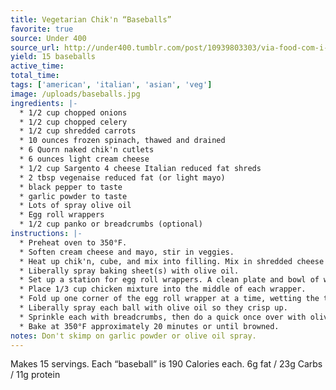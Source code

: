 ```yaml
---
title: Vegetarian Chik'n “Baseballs”
favorite: true
source: Under 400
source_url: http://under400.tumblr.com/post/10939803303/via-food-com-i-believe-vegetarian-chicken
yield: 15 baseballs
active_time: 
total_time: 
tags: ['american', 'italian', 'asian', 'veg']
image: /uploads/baseballs.jpg
ingredients: |-
  * 1/2 cup chopped onions 
  * 1/2 cup chopped celery 
  * 1/2 cup shredded carrots 
  * 10 ounces frozen spinach, thawed and drained 
  * 6 Quorn naked chik'n cutlets 
  * 6 ounces light cream cheese 
  * 1/2 cup Sargento 4 cheese Italian reduced fat shreds 
  * 2 tbsp vegenaise reduced fat (or light mayo) 
  * black pepper to taste 
  * garlic powder to taste 
  * Lots of spray olive oil 
  * Egg roll wrappers 
  * 1/2 cup panko or breadcrumbs (optional) 
instructions: |-
  * Preheat oven to 350°F. 
  * Soften cream cheese and mayo, stir in veggies. 
  * Heat up chik'n, cube, and mix into filling. Mix in shredded cheese and seasonings. Mix well. 
  * Liberally spray baking sheet(s) with olive oil. 
  * Set up a station for egg roll wrappers. A clean plate and bowl of water should suffice. 
  * Place 1/3 cup chicken mixture into the middle of each wrapper. 
  * Fold up one corner of the egg roll wrapper at a time, wetting the top after each fold so it holds together. They will be more like squares than balls. 
  * Liberally spray each ball with olive oil so they crisp up. 
  * Sprinkle each with breadcrumbs, then do a quick once over with olive oil spray. 
  * Bake at 350°F approximately 20 minutes or until browned. 
notes: Don't skimp on garlic powder or olive oil spray.
---
```

Makes 15 servings. Each “baseball” is 190 Calories each. 6g fat / 23g Carbs / 11g protein